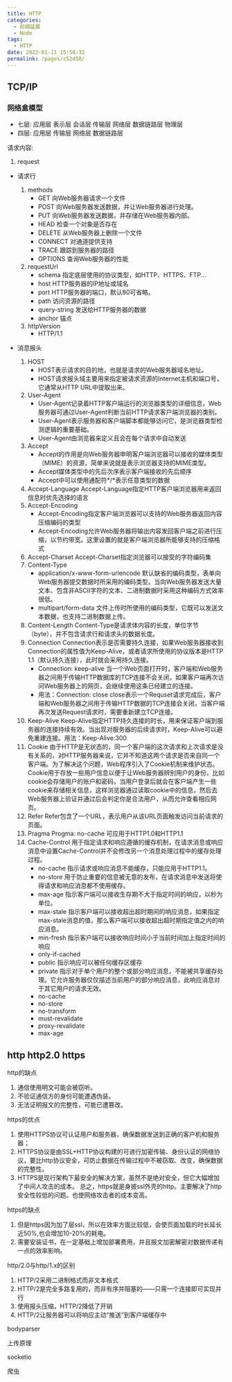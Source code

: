 ```yaml
---
title: HTTP
categories: 
  - 前端延展
  - Node
tags: 
  - HTTP
date: 2022-01-11 15:58:32
permalink: /pages/c52d58/
---
```


## TCP/IP

### 网络盒模型

* 七层: 应用层 表示层 会话层 传输层 网络层 数据链路层 物理层
* 四层: 应用层 传输层 网络层 数据链路层

请求内容:

1. request

* 请求行

  1. methods
      * GET 向Web服务器请求一个文件
      * POST 向Web服务器发送数据，并让Web服务器进行处理。
      * PUT 向Web服务器发送数据，并存储在Web服务器内部。
      * HEAD 检查一个对象是否存在
      * DELETE 从Web服务器上删除一个文件
      * CONNECT 对通道提供支持
      * TRACE 跟踪到服务器的路径
      * OPTIONS 查询Web服务器的性能
  2. requestUrl
      * schema 指定底层使用的协议类型，如HTTP、HTTPS、FTP...
      * host HTTP服务器的IP地址或域名
      * port HTTP服务器的端口，默认80可省略。
      * path 访问资源的路径
      * query-string 发送给HTTP服务器的数据
      * anchor 锚点
  3. httpVersion
      * HTTP/1.1
* 消息报头

  1. HOST
      * HOST表示请求的目的地，也就是请求的Web服务器域名地址。
      * HOST请求报头域主要用来指定被请求资源的Internet主机和端口号，它通常从HTTP URL中提取出来。
  2. User-Agent
      * User-Agent记录着HTTP客户端运行的浏览器类型的详细信息，Web服务器可通过User-Agent判断当前HTTP请求客户端浏览器的类别。
      * User-Agent表示服务器和客户端脚本都能够访问它，是浏览器类型检测逻辑的重要基础。
      * User-Agent由浏览器来定义且会在每个请求中自动发送
  3. Accept
      * Accept的作用是向Web服务器申明客户端浏览器可以接收的媒体类型（MIME）的资源，简单来说就是表示浏览器支持的MIME类型。
      * Accept媒体类型中的先后次序表示客户端接收的先后顺序
      * Accept中可以使用通配符*/*表示任意类型的数据
  4. Accept-Language  Accept-Language指定HTTP客户端浏览器用来返回信息时优先选择的语言
  5. Accept-Encoding
      * Accept-Encoding指定客户端浏览器可以支持的Web服务器返回内容压缩编码的类型
      * Accept-Encoding允许Web服务器将输出内容发回客户端之前进行压缩，以节约带宽。这里设置的就是客户端浏览器所能够支持的压缩格式
  6. Accept-Charset  Accept-Charset指定浏览器可以接受的字符编码集
  7. Content-Type
      * application/x-www-form-urlencode 默认缺省的编码类型，表单向Web服务器提交数据时所采用的编码类型。当向Web服务器发送大量文本、包含非ASCII字符的文本、二进制数据时采用这种编码方式效率很低。
      * multipart/form-data 文件上传时所使用的编码类型，它既可以发送文本数据，也支持二进制数据上传。
  8. Content-Length Content-Type是请求体内容的长度，单位字节（byte），并不包含请求行和请求头的数据长度。
  9. Connection Connection表示是否需要持久连接，如果Web服务器接收到Connection的属性值为Keep-Alive，或者请求所使用的协议版本是HTTP 1.1（默认持久连接），此时就会采用持久连接。
      * Connection: keep-alive 当一个Web页面打开时，客户端和Web服务器之间用于传输HTTP数据库的TCP连接不会关闭，如果客户端再次访问Web服务器上的网页，会继续使用这条已经建立的连接。
      * 用法：Connection: close close表示一个Requset请求完成后，客户端和Web服务器之间用于传输HTTP数据的TCP连接会关闭，当客户端再次发送Request请求时，需要重新建立TCP连接。
  10. Keep-Alive Keep-Alive指定HTTP持久连接的时长，用来保证客户端到服务器的连接持续有效。当出现对服务器的后续请求时，Keep-Alive可以避免重建连接。用法：Keep-Alive:300
  11. Cookie 由于HTTP是无状态的，同一个客户端的这次请求和上次请求是没有关系的，对HTTP服务器来说，它并不知道这两个请求是否来自同一个客户端。为了解决这个问题，Web程序引入了Cookie机制来维护状态。Cookie用于存放一些用户信息以便于让Web服务器辨别用户的身份，比如cookie会存储用户的账户和密码，当用户登录后就会在客户端产生一些cookie来存储相关信息，这样浏览器通过读取cookie中的信息，然后去Web服务器上验证并通过后会判定你是合法用户，从而允许查看相应网页。
  12. Refer Refer包含了一个URL，表示用户从该URL页面触发访问当前请求的页面。
  13. Pragma Progma: no-cache 可应用于HTTP1.0和HTTP1.1
  14. Cache-Control 用于指定请求和响应遵循的缓存机制，在请求消息或响应消息中设置Cache-Control并不会修改另一个消息处理过程中的缓存处理过程。
      * no-cache 指示请求或响应消息不能缓存，只能应用于HTTP1.1。
      * no-store 用于防止重要的信息被无意的发布，在请求消息中发送将使得请求和响应消息都不使用缓存。
      * max-age 指示客户端可以接收生存期不大于指定时间的响应，以秒为单位。
      * max-stale 指示客户端可以接收超出超时期间的响应消息，如果指定max-stale消息的值，那么客户端可以接收超出超时期指定值之内的响应消息。
      * min-fresh 指示客户端可以接收响应时间小于当前时间加上指定时间的响应
      * only-if-cached
      * public 指示响应可以被任何缓存区缓存
      * private 指示对于单个用户的整个或部分响应消息，不能被共享缓存处理。它允许服务器仅仅描述当前用户的部分响应消息，此响应消息对于其它用户的请求无效。
      * no-cache
      * no-store
      * no-transform
      * must-revalidate
      * proxy-revalidate
      * max-age

## http http2.0 https

http的缺点

1. 通信使用明文可能会被窃听。
2. 不验证通信方的身份可能遭遇伪装。
3. 无法证明报文的完整性，可能已遭篡改。

https的优点

1. 使用HTTPS协议可认证用户和服务器，确保数据发送到正确的客户机和服务器；
2. HTTPS协议是由SSL+HTTP协议构建的可进行加密传输、身份认证的网络协议，要比http协议安全，可防止数据在传输过程中不被窃取、改变，确保数据的完整性。
3. HTTPS是现行架构下最安全的解决方案，虽然不是绝对安全，但它大幅增加了中间人攻击的成本。
总之，https就是身披ssl外壳的http。主要解决了http安全性较低的问题。也使网络攻击者的成本变高。

https的缺点

1. 但是https因为加了层ssl，所以在效率方面比较低，会使页面加载的时长延长近50%,也会增加10-20%的耗电。
2. 需要安装证书，在一定基础上增加部署费用，并且报文加密解密对数据传递有一点的效率影响。

http/2.0与http/1.x的区别

1. HTTP/2采用二进制格式而非文本格式
2. HTTP/2是完全多路复用的，而非有序并阻塞的——只需一个连接即可实现并行
3. 使用报头压缩，HTTP/2降低了开销
4. HTTP/2让服务器可以将响应主动“推送”到客户端缓存中

bodyparser

上传原理

socketio

爬虫